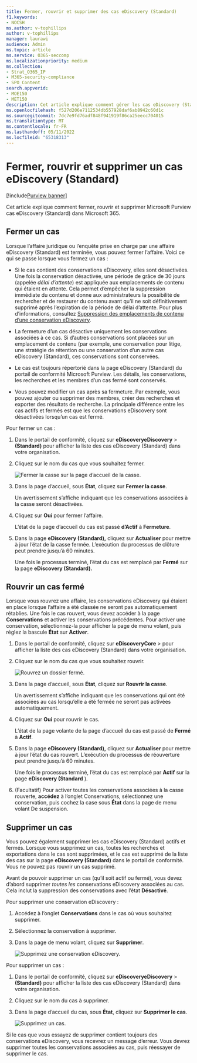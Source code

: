 ```yaml
---
title: Fermer, rouvrir et supprimer des cas eDiscovery (Standard)
f1.keywords:
- NOCSH
ms.author: v-tophillips
author: v-tophillips
manager: laurawi
audience: Admin
ms.topic: article
ms.service: O365-seccomp
ms.localizationpriority: medium
ms.collection:
- Strat_O365_IP
- M365-security-compliance
- SPO_Content
search.appverid:
- MOE150
- MET150
description: Cet article explique comment gérer les cas eDiscovery (Standard). Cela inclut la fermeture d’un cas, la réouverture d’un dossier fermé et la suppression d’un cas.
ms.openlocfilehash: f527d206e7112534db557928daf6ab8942c60d1c
ms.sourcegitcommit: 7dc7e9fd76adf848f941919f86ca25eecc704015
ms.translationtype: MT
ms.contentlocale: fr-FR
ms.lasthandoff: 05/11/2022
ms.locfileid: "65318313"
---
```

# <a name="close-reopen-and-delete-a-ediscovery-standard-case"></a>Fermer, rouvrir et supprimer un cas eDiscovery (Standard)

[!include[Purview banner](../includes/purview-rebrand-banner.md)]

Cet article explique comment fermer, rouvrir et supprimer Microsoft Purview cas eDiscovery (Standard) dans Microsoft 365.

## <a name="close-a-case"></a>Fermer un cas

Lorsque l’affaire juridique ou l’enquête prise en charge par une affaire eDiscovery (Standard) est terminée, vous pouvez fermer l’affaire. Voici ce qui se passe lorsque vous fermez un cas :
  
- Si le cas contient des conservations eDiscovery, elles sont désactivées. Une fois la conservation désactivée, une période de grâce de 30 jours (appelée *délai d’attente*) est appliquée aux emplacements de contenu qui étaient en attente. Cela permet d’empêcher la suppression immédiate du contenu et donne aux administrateurs la possibilité de rechercher et de restaurer du contenu avant qu’il ne soit définitivement supprimé après l’expiration de la période de délai d’attente. Pour plus d’informations, consultez [Suppression des emplacements de contenu d’une conservation eDiscovery](create-ediscovery-holds.md#removing-content-locations-from-an-ediscovery-hold).

- La fermeture d’un cas désactive uniquement les conservations associées à ce cas. Si d’autres conservations sont placées sur un emplacement de contenu (par exemple, une conservation pour litige, une stratégie de rétention ou une conservation d’un autre cas eDiscovery (Standard), ces conservations sont conservées.

- Le cas est toujours répertorié dans la page eDiscovery (Standard) du portail de conformité Microsoft Purview. Les détails, les conservations, les recherches et les membres d’un cas fermé sont conservés.

- Vous pouvez modifier un cas après sa fermeture. Par exemple, vous pouvez ajouter ou supprimer des membres, créer des recherches et exporter des résultats de recherche. La principale différence entre les cas actifs et fermés est que les conservations eDiscovery sont désactivées lorsqu’un cas est fermé.

Pour fermer un cas :
  
1. Dans le portail de conformité, cliquez sur **eDiscoveryeDiscovery** >  **(Standard)** pour afficher la liste des cas eDiscovery (Standard) dans votre organisation.

2. Cliquez sur le nom du cas que vous souhaitez fermer.

   ![Fermer la casse sur la page d’accueil de la casse.](../media/eDiscoveryCaseHomePage.png)

3. Dans la page d’accueil, sous **État**, cliquez sur **Fermer la casse**.

    Un avertissement s’affiche indiquant que les conservations associées à la casse seront désactivées.

4. Cliquez sur **Oui** pour fermer l’affaire.

    L’état de la page d’accueil du cas est passé **d’Actif** à **Fermeture**.

5. Dans la page **eDiscovery (Standard),** cliquez sur **Actualiser** pour mettre à jour l’état de la casse fermée. L’exécution du processus de clôture peut prendre jusqu’à 60 minutes.

    Une fois le processus terminé, l’état du cas est remplacé par **Fermé** sur la page **eDiscovery (Standard).**

## <a name="reopen-a-closed-case"></a>Rouvrir un cas fermé

Lorsque vous rouvrez une affaire, les conservations eDiscovery qui étaient en place lorsque l’affaire a été classée ne seront pas automatiquement rétablies. Une fois le cas rouvert, vous devez accéder à la page **Conservations** et activer les conservations précédentes. Pour activer une conservation, sélectionnez-la pour afficher la page de menu volant, puis réglez la bascule **État** sur **Activer**.
  
1. Dans le portail de conformité, cliquez sur **eDiscoveryCore** >  pour afficher la liste des cas eDiscovery (Standard) dans votre organisation.

2. Cliquez sur le nom du cas que vous souhaitez rouvrir.

   ![Rouvrez un dossier fermé.](../media/eDiscoveryCaseHomePageReopen.png)

3. Dans la page d’accueil, sous **État**, cliquez sur **Rouvrir la casse**.

    Un avertissement s’affiche indiquant que les conservations qui ont été associées au cas lorsqu’elle a été fermée ne seront pas activées automatiquement.

4. Cliquez sur **Oui** pour rouvrir le cas.

    L’état de la page volante de la page d’accueil du cas est passé de **Fermé** à **Actif**.

5. Dans la page **eDiscovery (Standard),** cliquez sur **Actualiser** pour mettre à jour l’état du cas rouvert. L’exécution du processus de réouverture peut prendre jusqu’à 60 minutes. 

    Une fois le processus terminé, l’état du cas est remplacé par **Actif** sur la page **eDiscovery (Standard** ).

6. (Facultatif) Pour activer toutes les conservations associées à la casse rouverte, **accédez** à l’onglet Conservations, sélectionnez une conservation, puis cochez la case sous **État** dans la page de menu volant De suspension.
  
## <a name="delete-a-case"></a>Supprimer un cas

Vous pouvez également supprimer les cas eDiscovery (Standard) actifs et fermés. Lorsque vous supprimez un cas, toutes les recherches et exportations dans le cas sont supprimées, et le cas est supprimé de la liste des cas sur la page **eDiscovery (Standard)** dans le portail de conformité. Vous ne pouvez pas rouvrir un cas supprimé.

Avant de pouvoir supprimer un cas (qu’il soit actif ou fermé), vous devez d’abord supprimer *toutes les* conservations eDiscovery associées au cas. Cela inclut la suppression des conservations avec l’état **Désactivé**. 

Pour supprimer une conservation eDiscovery :

1. Accédez à l’onglet **Conservations** dans le cas où vous souhaitez supprimer.

2. Sélectionnez la conservation à supprimer.

3. Dans la page de menu volant, cliquez sur **Supprimer**.

      ![Supprimez une conservation eDiscovery.](../media/DeleteeDiscoveryHold.png)

Pour supprimer un cas :

1. Dans le portail de conformité, cliquez sur **eDiscoveryeDiscovery** >  **(Standard)** pour afficher la liste des cas eDiscovery (Standard) dans votre organisation.

2. Cliquez sur le nom du cas à supprimer.

3. Dans la page d’accueil du cas, sous **État**, cliquez sur **Supprimer le cas**.

      ![Supprimez un cas.](../media/eDiscoveryCaseHomePageDelete.png)

Si le cas que vous essayez de supprimer contient toujours des conservations eDiscovery, vous recevrez un message d’erreur. Vous devrez supprimer toutes les conservations associées au cas, puis réessayer de supprimer le cas.
